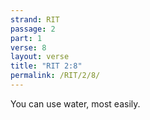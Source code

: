 ```yaml
---
strand: RIT
passage: 2
part: 1
verse: 8
layout: verse
title: "RIT 2:8"
permalink: /RIT/2/8/
---
```

You can use water, most easily.
